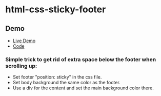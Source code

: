 # html-css-sticky-footer

## Demo

- [Live Demo](https://sherriemcnulty.github.io/html-css-sticky-footer/)
- [Code](https://github.com/sherriemcnulty/html-css-sticky-footer)

### Simple trick to get rid of extra space below the footer when scrolling up:

- Set footer "position: sticky" in the css file.
- Set body background the same color as the footer.
- Use a div for the content and set the main background color there.
